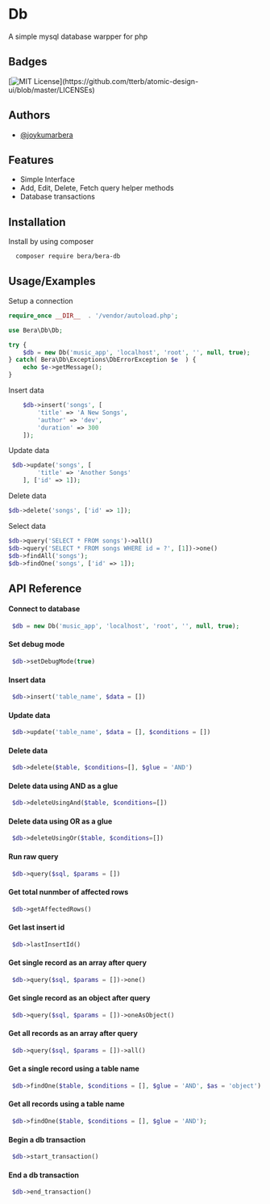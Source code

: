 
# Db

A simple mysql database warpper for php



## Badges

[![MIT License](https://img.shields.io/apm/l/atomic-design-ui.svg?)](https://github.com/tterb/atomic-design-ui/blob/master/LICENSEs)



## Authors

- [@joykumarbera](https://www.github.com/joykumarbera)

## Features

- Simple Interface
- Add, Edit, Delete, Fetch query helper methods
- Database transactions

## Installation

Install by using composer

```bash
  composer require bera/bera-db
```
    
## Usage/Examples

Setup a connection

```php
require_once __DIR__  . '/vendor/autoload.php';

use Bera\Db\Db;

try {
    $db = new Db('music_app', 'localhost', 'root', '', null, true);
} catch( Bera\Db\Exceptions\DbErrorException $e  ) {
    echo $e->getMessage();
}
```

Insert data

```php
    $db->insert('songs', [
        'title' => 'A New Songs',
        'author' => 'dev',
        'duration' => 300
    ]);
```

Update data

```php
 $db->update('songs', [
        'title' => 'Another Songs'
    ], ['id' => 1]);
```

Delete data

```php
$db->delete('songs', ['id' => 1]);
```

Select data

```php
$db->query('SELECT * FROM songs')->all()
$db->query('SELECT * FROM songs WHERE id = ?', [1])->one()
$db->findAll('songs');
$db->findOne('songs', ['id' => 1]);
```


## API Reference

#### Connect to database

```php
 $db = new Db('music_app', 'localhost', 'root', '', null, true);
```

#### Set debug mode

```php
 $db->setDebugMode(true)
```

#### Insert data

```php
 $db->insert('table_name', $data = [])
```
#### Update data

```php
 $db->update('table_name', $data = [], $conditions = [])
```
#### Delete data

```php
 $db->delete($table, $conditions=[], $glue = 'AND')
```
#### Delete data using AND as a glue

```php
 $db->deleteUsingAnd($table, $conditions=[])
```
#### Delete data using OR as a glue

```php
 $db->deleteUsingOr($table, $conditions=[])
```
#### Run raw query

```php
 $db->query($sql, $params = [])
```
#### Get total nunmber of affected rows

```php
 $db->getAffectedRows()
```

#### Get last insert id

```php
 $db->lastInsertId()
```

#### Get single record as an array after query

```php
 $db->query($sql, $params = [])->one()
```
#### Get single record as an object after query

```php
 $db->query($sql, $params = [])->oneAsObject()
```
#### Get all records as an array after query

```php
 $db->query($sql, $params = [])->all()

```
#### Get a single record using a table name

```php
 $db->findOne($table, $conditions = [], $glue = 'AND', $as = 'object');
```
#### Get all records using a table name

```php
 $db->findOne($table, $conditions = [], $glue = 'AND');
```
#### Begin a db transaction

```php
 $db->start_transaction()
```
#### End a db transaction

```php
 $db->end_transaction()
```
